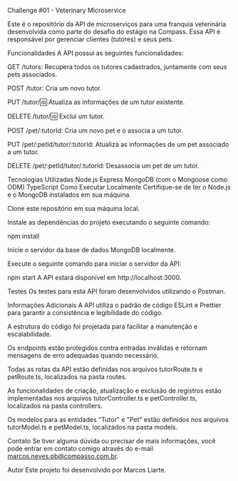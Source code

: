 Challenge #01 - Veterinary Microservice

Este é o repositório da API de microserviços para uma franquia veterinária desenvolvida como parte do desafio do estágio na Compass. Essa API é responsável por gerenciar clientes (tutores) e seus pets.

Funcionalidades
A API possui as seguintes funcionalidades:

GET /tutors: Recupera todos os tutores cadastrados, juntamente com seus pets associados.

POST /tutor: Cria um novo tutor.

PUT /tutor/:id: Atualiza as informações de um tutor existente.

DELETE /tutor/:id: Exclui um tutor.

POST /pet/:tutorId: Cria um novo pet e o associa a um tutor.

PUT /pet/:petId/tutor/:tutorId: Atualiza as informações de um pet associado a um tutor.

DELETE /pet/:petId/tutor/:tutorId: Desassocia um pet de um tutor.

Tecnologias Utilizadas
Node.js
Express
MongoDB (com o Mongoose como ODM)
TypeScript
Como Executar Localmente
Certifique-se de ter o Node.js e o MongoDB instalados em sua máquina.

Clone este repositório em sua máquina local.

Instale as dependências do projeto executando o seguinte comando:

npm install

Inicie o servidor da base de dados MongoDB localmente.

Execute o seguinte comando para iniciar o servidor da API:

npm start
A API estará disponível em http://localhost:3000.

Testes
Os testes para esta API foram desenvolvidos utilizando o Postman.

Informações Adicionais
A API utiliza o padrão de código ESLint e Prettier para garantir a consistência e legibilidade do código.

A estrutura do código foi projetada para facilitar a manutenção e escalabilidade.

Os endpoints estão protegidos contra entradas inválidas e retornam mensagens de erro adequadas quando necessário.

Todas as rotas da API estão definidas nos arquivos tutorRoute.ts e petRoute.ts, localizados na pasta routes.

As funcionalidades de criação, atualização e exclusão de registros estão implementadas nos arquivos tutorController.ts e petController.ts, localizados na pasta controllers.

Os modelos para as entidades "Tutor" e "Pet" estão definidos nos arquivos tutorModel.ts e petModel.ts, localizados na pasta models.



Contato
Se tiver alguma dúvida ou precisar de mais informações, você pode entrar em contato comigo através do e-mail marcos.neves.pb@compasso.com.br.

Autor
Este projeto foi desenvolvido por Marcos Liarte.
